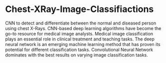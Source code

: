 # Chest-XRay-Image-Classifiactions
 CNN to detect and differentiate between the normal and diseased person using chest X-Rays.
CNN-based deep learning algorithms have become the go-to resource for medical image analysts. Medical image classification plays an essential role in clinical treatment and teaching tasks. The deep neural network is an emerging machine learning method that has proven its potential for different classification tasks. Convolutional Neural Network dominates with the best results on varying image classification tasks.
